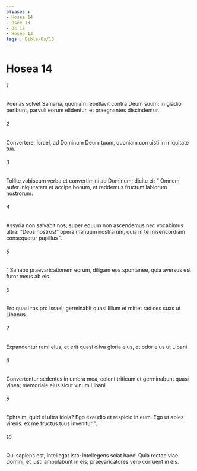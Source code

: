 ```yaml
---
aliases : 
- Hosea 14
- Osée 13
- Os 13
- Hosea 13
tags : Bible/Os/13
---
```


# Hosea 14

###### 1
Poenas solvet Samaria, quoniam rebellavit contra Deum suum: in gladio peribunt, parvuli eorum elidentur, et praegnantes discindentur.
###### 2
Convertere, Israel, ad Dominum Deum tuum, quoniam corruisti in iniquitate tua.
###### 3
Tollite vobiscum verba et convertimini ad Dominum; dicite ei: “ Omnem aufer iniquitatem et accipe bonum, et reddemus fructum labiorum nostrorum.
###### 4
Assyria non salvabit nos; super equum non ascendemus nec vocabimus ultra: “Deos nostros!” opera manuum nostrarum, quia in te misericordiam consequetur pupillus ”.
###### 5
“ Sanabo praevaricationem eorum, diligam eos spontanee, quia aversus est furor meus ab eis.
###### 6
Ero quasi ros pro Israel; germinabit quasi lilium et mittet radices suas ut Libanus.
###### 7
Expandentur rami eius; et erit quasi oliva gloria eius, et odor eius ut Libani.
###### 8
Convertentur sedentes in umbra mea, colent triticum et germinabunt quasi vinea; memoriale eius sicut vinum Libani.
###### 9
Ephraim, quid ei ultra idola? Ego exaudio et respicio in eum. Ego ut abies virens: ex me fructus tuus invenitur ”.
###### 10
Qui sapiens est, intellegat ista; intellegens sciat haec! Quia rectae viae Domini, et iusti ambulabunt in eis; praevaricatores vero corruent in eis.
